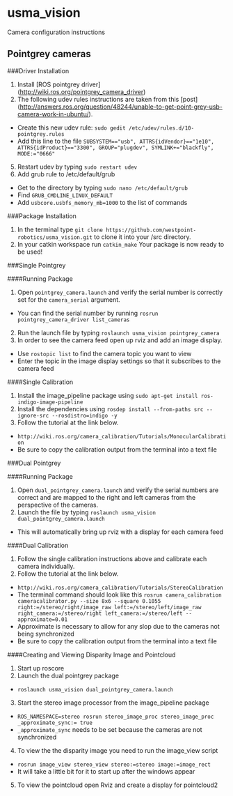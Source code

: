 # usma_vision
Camera configuration instructions

## Pointgrey cameras

###Driver Installation
1. Install [ROS pointgrey driver] (http://wiki.ros.org/pointgrey_camera_driver)
2. The following udev rules instructions are taken from this [post] (http://answers.ros.org/question/48244/unable-to-get-point-grey-usb-camera-work-in-ubuntu/).
 - Create this new udev rule: `sudo gedit /etc/udev/rules.d/10-pointgrey.rules`
 - Add this line to the file `SUBSYSTEM=="usb", ATTRS{idVendor}=="1e10", ATTRS{idProduct}=="3300", GROUP="plugdev", SYMLINK+="blackfly", MODE:="0666"`
5. Restart udev by typing `sudo restart udev`
6. Add grub rule to /etc/default/grub
 - Get to the directory by typing `sudo nano /etc/default/grub`
 - Find `GRUB_CMDLINE_LINUX_DEFAULT`
 - Add `usbcore.usbfs_memory_mb=1000` to the list of commands

###Package Installation
1. In the terminal type `git clone https://github.com/westpoint-robotics/usma_vision.git` to clone it into your /src directory.
2. In your catkin workspace run `catkin_make`
Your package is now ready to be used!

###Single Pointgrey

####Running Package
1. Open `pointgrey_camera.launch` and verify the serial number is correctly set for the `camera_serial` argument.
 - You can find the serial number by running `rosrun pointgrey_camera_driver list_cameras`
2. Run the launch file by typing `roslaunch usma_vision pointgrey_camera`
3. In order to see the camera feed open up rviz and add an image display.
 - Use `rostopic list` to find the camera topic you want to view
 - Enter the topic in the image display settings so that it subscribes to the camera feed

####Single Calibration
1. Install the image_pipeline package using `sudo apt-get install ros-indigo-image-pipeline`
2. Install the dependencies using `rosdep install --from-paths src --ignore-src --rosdistro=indigo -y`
3. Follow the tutorial at the link below.
 - `http://wiki.ros.org/camera_calibration/Tutorials/MonocularCalibration`
 - Be sure to copy the calibration output from the terminal into a text file

###Dual Pointgrey

####Running Package
1. Open `dual_pointgrey_camera.launch` and verify the serial numbers are correct and are mapped to the right and left cameras from the perspective of the cameras.
2. Launch the file by typing `roslaunch usma_vision dual_pointgrey_camera.launch` 
 - This will automatically bring up rviz with a display for each camera feed

####Dual Calibration
1. Follow the single calibration instructions above and calibrate each camera individually.
2. Follow the tutorial at the link below.
 - `http://wiki.ros.org/camera_calibration/Tutorials/StereoCalibration`
 - The terminal command should look like this `rosrun camera_calibration cameracalibrator.py --size 8x6 --square 0.1055 right:=/stereo/right/image_raw left:=/stereo/left/image_raw right_camera:=/stereo/right left_camera:=/stereo/left --approximate=0.01`
 - Approximate is necessary to allow for any slop due to the cameras not being synchronized
 - Be sure to copy the calibration output from the terminal into a text file

####Creating and Viewing Disparity Image and Pointcloud
1. Start up roscore
2. Launch the dual pointgrey package
 - `roslaunch usma_vision dual_pointgrey_camera.launch`
3. Start the stereo image processor from the image_pipeline package
 - `ROS_NAMESPACE=stereo rosrun stereo_image_proc stereo_image_proc _approximate_sync:= true`
 - `_approximate_sync` needs to be set because the cameras are not synchronized
4. To view the the disparity image you need to run the image_view script
 - `rosrun image_view stereo_view stereo:=stereo image:=image_rect`
 - It will take a little bit for it to start up after the windows appear
5. To view the pointcloud open Rviz and create a display for pointcloud2

